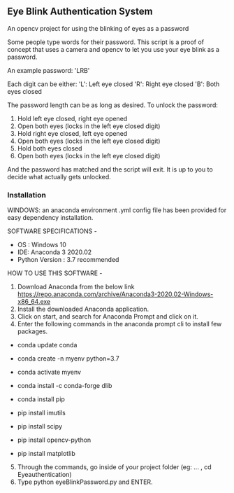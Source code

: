 ## Eye Blink Authentication System

An opencv project for using the blinking of eyes as a password

Some people type words for their password. This script is a proof of concept that uses a camera and opencv to let you use your eye blink as a password.

An example password: 'LRB'

Each digit can be either:
	'L': Left eye closed
	'R': Right eye closed
	'B': Both eyes closed

The password length can be as long as desired. 
To unlock the password:

1. Hold left eye closed, right eye opened
2. Open both eyes (locks in the left eye closed digit)
3. Hold right eye closed, left eye opened 
4. Open both eyes (locks in the left eye closed digit)
5. Hold both eyes closed 
6. Open both eyes (locks in the left eye closed digit)

And the password has matched and the script will exit. It is up to you to decide what actually gets unlocked. 

### Installation 

WINDOWS: an anaconda environment .yml config file has been provided for easy dependency installation. 

SOFTWARE SPECIFICATIONS -
 
 - OS : Windows 10
 - IDE: Anaconda 3 2020.02
 - Python Version : 3.7 recommended

HOW TO USE THIS SOFTWARE -

1. Download Anaconda from the below link
https://repo.anaconda.com/archive/Anaconda3-2020.02-Windows-x86_64.exe
2. Install the downloaded Anaconda application.
3. Click on start, and search for Anaconda Prompt and click on it.
4. Enter the following commands in the anaconda prompt cli to install few packages.
 -  conda update conda
 -  conda create -n myenv python=3.7
 -  conda activate myenv
 -  conda install -c conda-forge dlib
 -  conda install pip

 -  pip install imutils
 -  pip install scipy
 -  pip install opencv-python
 -  pip install matplotlib
 5. Through the commands, go inside of your project folder (eg: ... , cd Eyeauthentication)
 6. Type python eyeBlinkPassword.py and ENTER. 
